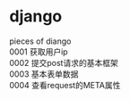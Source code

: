# django
pieces of diango    
0001 获取用户ip    
0002 提交post请求的基本框架    
0003 基本表单数据    
0004 查看request的META属性    
